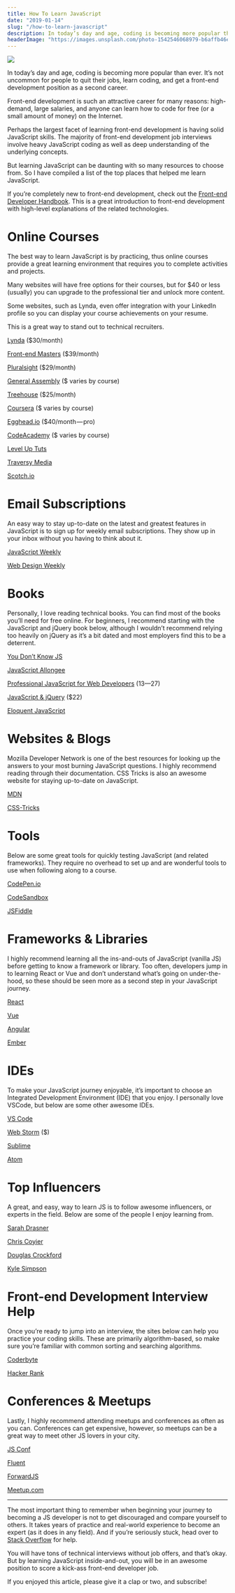 ```yaml
---
title: How To Learn JavaScript
date: "2019-01-14"
slug: "/how-to-learn-javascript"
description: In today’s day and age, coding is becoming more popular than ever. It’s not uncommon for people to quit their jobs, learn coding, and get a front-end development position as a second career.
headerImage: "https://images.unsplash.com/photo-1542546068979-b6affb46ea8f?ixlib=rb-1.2.1&ixid=eyJhcHBfaWQiOjEyMDd9&auto=format&fit=crop&w=900&q=60"
---
```


<img src="https://images.unsplash.com/photo-1542546068979-b6affb46ea8f?ixlib=rb-1.2.1&ixid=eyJhcHBfaWQiOjEyMDd9&auto=format&fit=crop&w=900&q=60" />

In today’s day and age, coding is becoming more popular than ever. It’s not uncommon for people to quit their jobs, learn coding, and get a front-end development position as a second career.

Front-end development is such an attractive career for many reasons: high-demand, large salaries, and anyone can learn how to code for free (or a small amount of money) on the Internet.

Perhaps the largest facet of learning front-end development is having solid JavaScript skills. The majority of front-end development job interviews involve heavy JavaScript coding as well as deep understanding of the underlying concepts.

But learning JavaScript can be daunting with so many resources to choose from. So I have compiled a list of the top places that helped me learn JavaScript.

If you’re completely new to front-end development, check out the [Front-end Developer Handbook](https://frontendmasters.com/books/front-end-handbook/2018/). This is a great introduction to front-end development with high-level explanations of the related technologies.

# Online Courses

The best way to learn JavaScript is by practicing, thus online courses provide a great learning environment that requires you to complete activities and projects.

Many websites will have free options for their courses, but for \$40 or less (usually) you can upgrade to the professional tier and unlock more content.

Some websites, such as Lynda, even offer integration with your LinkedIn profile so you can display your course achievements on your resume.

This is a great way to stand out to technical recruiters.

[Lynda](https://www.lynda.com/) (\$30/month)

[Front-end Masters](https://frontendmasters.com/) (\$39/month)

[Pluralsight](https://www.pluralsight.com/) (\$29/month)

[General Assembly](https://generalassemb.ly/) (\$ varies by course)

[Treehouse](https://teamtreehouse.com/) (\$25/month)

[Coursera](https://www.coursera.org/) (\$ varies by course)

[Egghead.io](https://egghead.io) (\$40/month — pro)

[CodeAcademy](https://www.codecademy.com/) (\$ varies by course)

[Level Up Tuts](https://www.youtube.com/user/LevelUpTuts)

[Traversy Media](https://www.youtube.com/user/TechGuyWeb)

[Scotch.io](https://scotch.io/)

# Email Subscriptions

An easy way to stay up-to-date on the latest and greatest features in JavaScript is to sign up for weekly email subscriptions. They show up in your inbox without you having to think about it.

[JavaScript Weekly](https://javascriptweekly.com/)

[Web Design Weekly](https://web-design-weekly.com/)

# Books

Personally, I love reading technical books. You can find most of the books you’ll need for free online. For beginners, I recommend starting with the JavaScript and jQuery book below, although I wouldn’t recommend relying too heavily on jQuery as it’s a bit dated and most employers find this to be a deterrent.

[You Don’t Know JS](https://github.com/getify/You-Dont-Know-JS)

[JavaScript Allongee](https://leanpub.com/javascriptallongesix/read)

[Professional JavaScript for Web Developers](https://www.amazon.com/Professional-JavaScript-Developers-Nicholas-Zakas/dp/1118026691) ($13 — $27)

[JavaScript & jQuery](https://www.amazon.com/JavaScript-JQuery-Interactive-Front-End-Development/dp/1118531647) (\$22)

[Eloquent JavaScript](https://eloquentjavascript.net/)

# Websites & Blogs

Mozilla Developer Network is one of the best resources for looking up the answers to your most burning JavaScript questions. I highly recommend reading through their documentation. CSS Tricks is also an awesome website for staying up-to-date on JavaScript.

[MDN](https://developer.mozilla.org/en-US/)

[CSS-Tricks](https://css-tricks.com/)

# Tools

Below are some great tools for quickly testing JavaScript (and related frameworks). They require no overhead to set up and are wonderful tools to use when following along to a course.

[CodePen.io](https://codepen.io/)

[CodeSandbox](https://codesandbox.io/dashboard)

[JSFiddle](https://jsfiddle.net/)

# Frameworks & Libraries

I highly recommend learning all the ins-and-outs of JavaScript (vanilla JS) before getting to know a framework or library. Too often, developers jump in to learning React or Vue and don’t understand what’s going on under-the-hood, so these should be seen more as a second step in your JavaScript journey.

[React](https://reactjs.org/)

[Vue](https://vuejs.org/)

[Angular](https://angular.io/)

[Ember](https://www.emberjs.com/)

# IDEs

To make your JavaScript journey enjoyable, it’s important to choose an Integrated Development Environment (IDE) that you enjoy. I personally love VSCode, but below are some other awesome IDEs.

[VS Code](https://code.visualstudio.com/)

[Web Storm](https://www.jetbrains.com/webstorm/) (\$)

[Sublime](https://www.sublimetext.com/)

[Atom](https://atom.io/)

# Top Influencers

A great, and easy, way to learn JS is to follow awesome influencers, or experts in the field. Below are some of the people I enjoy learning from.

[Sarah Drasner](https://sarahdrasnerdesign.com/)

[Chris Coyier](https://chriscoyier.net/)

[Douglas Crockford](https://www.crockford.com/)

[Kyle Simpson](https://github.com/getify)

# Front-end Development Interview Help

Once you’re ready to jump into an interview, the sites below can help you practice your coding skills. These are primarily algorithm-based, so make sure you’re familiar with common sorting and searching algorithms.

[Coderbyte](https://coderbyte.com/)

[Hacker Rank](https://www.hackerrank.com/)

# Conferences & Meetups

Lastly, I highly recommend attending meetups and conferences as often as you can. Conferences can get expensive, however, so meetups can be a great way to meet other JS lovers in your city.

[JS Conf](https://2018.jsconf.eu/)

[Fluent](https://conferences.oreilly.com/fluent/fl-ca)

[ForwardJS](https://forwardjs.com/)

[Meetup.com](https://www.meetup.com/)

---

The most important thing to remember when beginning your journey to becoming a JS developer is not to get discouraged and compare yourself to others. It takes years of practice and real-world experience to become an expert (as it does in any field). And if you’re seriously stuck, head over to [Stack Overflow](https://stackoverflow.com/) for help.

You will have tons of technical interviews without job offers, and that’s okay. But by learning JavaScript inside-and-out, you will be in an awesome position to score a kick-ass front-end developer job.

If you enjoyed this article, please give it a clap or two, and subscribe!
